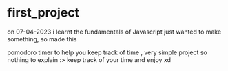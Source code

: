 # first_project
on 07-04-2023 i learnt the fundamentals of Javascript just wanted to make something, so made this

pomodoro timer to help you keep track of time , very simple project so nothing to explain :>
keep track of your time and enjoy xd

